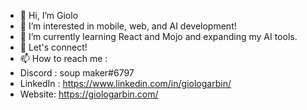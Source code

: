 - 👋 Hi, I’m Giolo
- 👀 I’m interested in mobile, web, and AI development!
- 🌱 I’m currently learning React and Mojo and expanding my AI tools.
- 💞️ Let's connect!
- 📫 How to reach me : 
- Discord : soup maker#6797
- LinkedIn : https://www.linkedin.com/in/giologarbin/
- Website: https://giologarbin.com/

<!---
cin-ji/cin-ji is a ✨ special ✨ repository because its `README.md` (this file) appears on your GitHub profile.
You can click the Preview link to take a look at your changes.
--->
